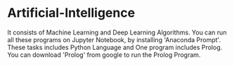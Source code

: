 # Artificial-Intelligence
It consists of Machine Learning and Deep Learning Algorithms.
You can run all these programs on Jupyter Notebook, by installing 'Anaconda Prompt'. These tasks includes Python Language and One program includes Prolog.
You can download 'Prolog' from google to run the Prolog Program.
